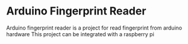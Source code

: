 # Arduino Fingerprint Reader
Arduino fingerprint reader is a project for read fingerprint from arduino hardware
This project can be integrated with a raspberry pi
